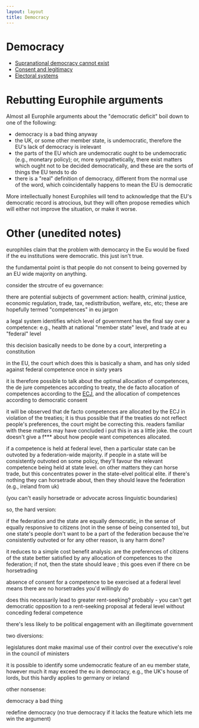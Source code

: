 ```yaml
---
layout: layout
title: Democracy
---
```


Democracy
=========

* [Supranational democracy cannot exist](suprademocracy.html)
* [Consent and legitimacy](consent-and-legitimacy.html)
* [Electoral systems](ep-electoral-system.html)


Rebutting Europhile arguments
=============================

Almost all Europhile arguments about the "democratic deficit" boil down to
one of the following:

* democracy is a bad thing anyway
* the UK, or some other member state, is undemocratic, 
  therefore the EU's lack of democracy is irelevant
* the parts of the EU which are undemocratic ought to be undemocratic (e.g.,
  monetary policy); or, more sympathetically, there exist matters which ought
  not to be decided democratically, and these are the sorts of things the EU
  tends to do
* there is a "real" definition of democracy, different from the normal use
  of the word, which coincidentally happens to mean the EU is democratic

More intellectually honest Europhiles will tend to acknowledge that the EU's
democratic record is atrocious, but they will often propose remedies which
will either not improve the situation, or make it worse.


Other (unedited notes)
======================

europhiles claim that the problem with democarcy in the Eu would be
fixed if the eu institutions were democratic. this just isn't true.

the fundamental point is that people do not consent to being governed by
an EU wide majority on anything.

consider the strcutre of eu governance:

  there are potential subjects of government action: health, criminal
  justice, economic regulation, trade, tax, redisttribution, welfare,
  etc, etc; these are hopefully termed "competences" in eu jargon
  
  a legal system identifies which level of government has the final
  say over a competence: e.g., health at national "member state"
  level, and trade at eu "federal" level

  this decision basically needs to be done by a court, interpreting a
  constitution

  in the EU, the court which does this is basically a sham, and has
  only sided against federal competence once in sixty years

  it is therefore possible to talk about the optimal allocation of
  competences, the de jure competences according to treaty, the de
  facto allocation of competences according to the
  [ECJ](glossary.html), and the allocation of competences according to
  democratic consent

  it will be observed that de facto competences are allocated by the
  ECJ in violation of the treaties; it is thus possible that if the
  treaties do not reflect people's preferences, the court might be
  correcting this. readers familiar with these matters may have
  concluded i put this in as a little joke. the court doesn't give a
  f*** about how people want competences allocated.


if a competence is held at federal level, then a particular state can
be outvoted by a federation-wide majority. if people in a state will
be consistently outvoted on some policy, they'll favour the relevant
competence being held at state level. on other matters they can horse
trade, but this concentrates power in the state-elvel political
elite. if there's nothing they can horsetrade about, then they should
leave the federation (e.g., ireland from uk)

(you can't easily horsetrade or advocate across linguistic boundaries)

so, the hard version:

  if the federation and the state are equally democratic, in the sense of
  equally responsive to citizens (not in the sense of being consented to),
  but one state's people don't want to be a part of the federation because
  the're consistently outvoted or for any other reason, is any harm done?

  it reduces to a simple cost benefit analysis: are the preferences of
  citizens of the state better satisfied by any allocation of competences
  to the federation; if not, then the state should leave ;  this goes
  even if there cn be horsetrading

  absence of consent for a competence to be exercised at a federal level
  means there are no horsetrades you'd willingly do

  does this necessarily lead to greater rent-seeking? probably - you can't
  get democratic opposition to a rent-seeking proposal at federal level
  without conceding federal competence

  there's less likely to be political engagement with an illegitimate
  government


two diversions:

  legislatures dont make maximal use of their control over the executive's
  role in the council of ministers

  it is possible to identify some undemocratic feature of an eu member
  state, however much it may exceed the eu in democracy, e.g., the UK's
  house of lords, but this hardly applies to germany or ireland

other nonsense:

  democracy a bad thing

  redefine democracy (no true democracy if it lacks the feature which lets
  me win the argument)
